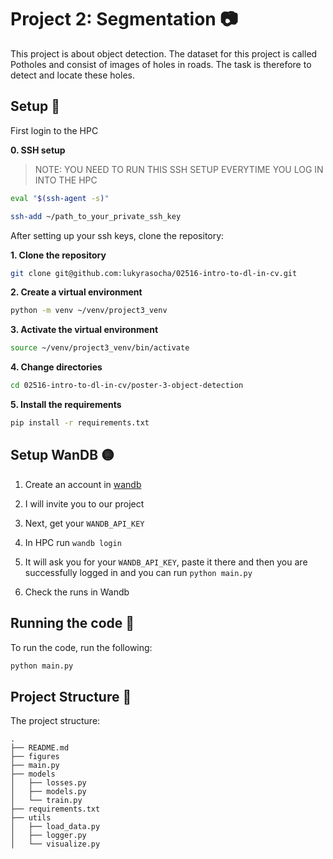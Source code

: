# Project 2: Segmentation :camera:

This project is about object detection. The dataset for this project is called Potholes and consist of images of holes in roads. The task is therefore to detect and locate these holes.

## Setup :wrench:

First login to the HPC

**0. SSH setup**

> NOTE: YOU NEED TO RUN THIS SSH SETUP EVERYTIME YOU LOG IN INTO THE HPC

```bash
eval "$(ssh-agent -s)"

ssh-add ~/path_to_your_private_ssh_key
```

After setting up your ssh keys, clone the repository:

**1. Clone the repository**

```bash
git clone git@github.com:lukyrasocha/02516-intro-to-dl-in-cv.git
```

**2. Create a virtual environment**

```bash
python -m venv ~/venv/project3_venv
```

**3. Activate the virtual environment**

```bash
source ~/venv/project3_venv/bin/activate
```

**4. Change directories**

```bash
cd 02516-intro-to-dl-in-cv/poster-3-object-detection
```
**5. Install the requirements**

```bash
pip install -r requirements.txt
```

## Setup WanDB 🟡

1. Create an account in [wandb](https://docs.wandb.ai/quickstart/?_gl=1*18kvjf*_ga*MjA0MDY3MTE0NS4xNzI5NDQ4OTMy*_ga_JH1SJHJQXJ*MTcyOTQ0ODkzMS4xLjAuMTcyOTQ0ODkzMi41OS4wLjA.*_ga_GMYDGNGKDT*MTcyOTQ0ODkzMS4xLjAuMTcyOTQ0ODkzMS4wLjAuMA..*_gcl_au*NjI2NjY5MjE4LjE3Mjk0NDg5MzI.)

2. I will invite you to our project

3. Next, get your `WANDB_API_KEY`

4. In HPC run `wandb login`

5. It will ask you for your `WANDB_API_KEY`, paste it there and then you are successfully logged in and you can run `python main.py`

6. Check the runs in Wandb

## Running the code :rocket:

To run the code, run the following:

```bash
python main.py
```

## Project Structure :file_folder:

The project structure:

```
.
├── README.md
├── figures
├── main.py
├── models
│   ├── losses.py
│   ├── models.py
│   └── train.py
├── requirements.txt
├── utils
│   ├── load_data.py
│   ├── logger.py
│   └── visualize.py
```
